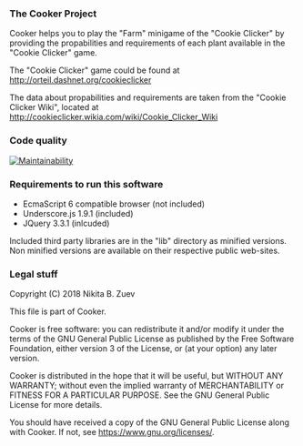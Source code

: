 ### The Cooker Project

Cooker helps you to play the "Farm" minigame of the "Cookie Clicker" by providing the propabilities and requirements of each plant available in the "Cookie Clicker" game.

The "Cookie Clicker" game could be found at http://orteil.dashnet.org/cookieclicker

The data about propabilities and requirements are taken from the "Cookie Clicker Wiki", located at http://cookieclicker.wikia.com/wiki/Cookie_Clicker_Wiki


### Code quality

[![Maintainability](https://api.codeclimate.com/v1/badges/3b1b6865782ea69a593f/maintainability)](https://codeclimate.com/github/nikitazu/cooker/maintainability)


### Requirements to run this software

- EcmaScript 6 compatible browser (not included)
- Underscore.js 1.9.1 (included)
- JQuery 3.3.1 (inlcuded)

Included third party libraries are in the "lib" directory as minified versions.
Non minified versions are available on their respective public web-sites.


### Legal stuff

Copyright (C) 2018 Nikita B. Zuev

This file is part of Cooker.

Cooker is free software: you can redistribute it and/or modify
it under the terms of the GNU General Public License as published by
the Free Software Foundation, either version 3 of the License, or
(at your option) any later version.

Cooker is distributed in the hope that it will be useful,
but WITHOUT ANY WARRANTY; without even the implied warranty of
MERCHANTABILITY or FITNESS FOR A PARTICULAR PURPOSE.  See the
GNU General Public License for more details.

You should have received a copy of the GNU General Public License
along with Cooker.  If not, see <https://www.gnu.org/licenses/>.

